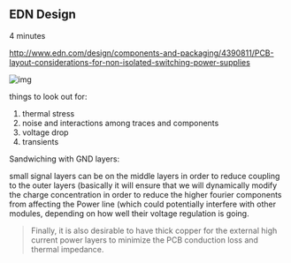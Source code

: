 ## EDN Design 

4 minutes

http://www.edn.com/design/components-and-packaging/4390811/PCB-layout-considerations-for-non-isolated-switching-power-supplies

![img](http://m.eet.com/media/1167630/pcb_layout_considerations_for_switching_power_supplies_fig1.jpg)


things to look out for:

1. thermal stress
2.  noise and interactions among traces and components
3.  voltage drop
4.  transients


Sandwiching with GND layers:

small signal layers can be on the middle layers in order to reduce coupling to the outer layers (basically it will ensure that we will dynamically modify the charge concentration in order to reduce the higher fourier components from affecting the Power line (which could potentially interfere with other modules, depending on how well their voltage regulation is going.


> Finally, it is also desirable to have thick copper for the external high current power layers to minimize the PCB conduction loss and thermal impedance.


